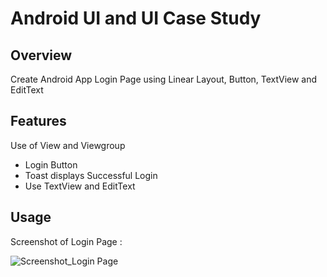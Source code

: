 # Android UI and UI Case Study

## Overview
Create Android App Login Page using Linear Layout, Button, TextView and EditText

## Features
Use of View and Viewgroup
- Login Button
- Toast displays Successful Login
- Use TextView and EditText

## Usage
Screenshot of Login Page :

![Screenshot_Login Page](https://user-images.githubusercontent.com/56164259/68088233-646aa580-fe8f-11e9-8735-e5fb469e8642.png)

